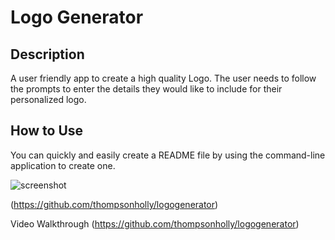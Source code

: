 # Logo Generator

## Description

A user friendly app to create a high quality Logo. The user needs to follow the prompts to enter the details they would like to include for their personalized logo.

## How to Use

You can quickly and easily create a README file by using the command-line application to create one. 

![screenshot](/homework/logogenerator/images/Example.png)


(https://github.com/thompsonholly/logogenerator)

Video Walkthrough 
(https://github.com/thompsonholly/logogenerator)
